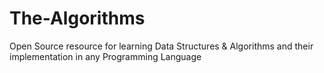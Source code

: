 # The-Algorithms
Open Source resource for learning Data Structures &amp; Algorithms and their implementation in any Programming Language
